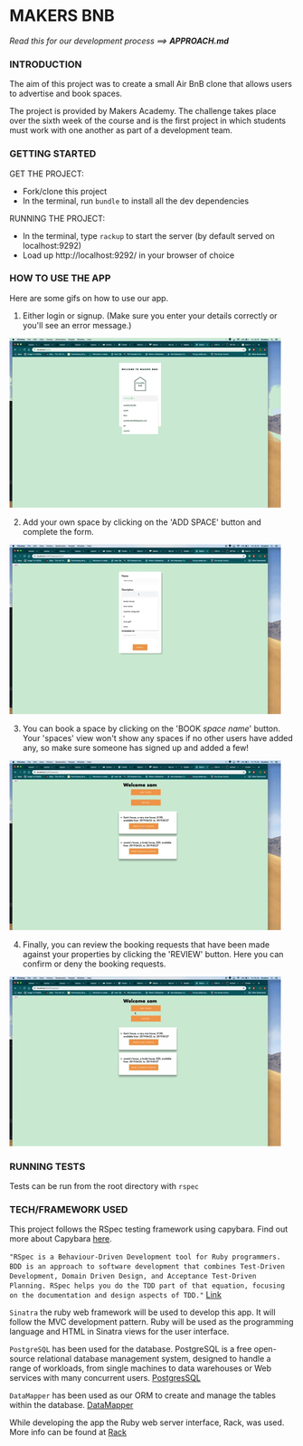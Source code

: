 # MAKERS BNB

*Read this for our development process ==>* ***APPROACH.md***

### INTRODUCTION

The aim of this project was to create a small Air BnB clone that allows users to advertise and book spaces.

The project is provided by Makers Academy. The challenge takes place over the sixth week of the course and is the first project in which students must work with one another as part of a development team.

### GETTING STARTED

GET THE PROJECT:
* Fork/clone this project
* In the terminal, run `bundle` to install all the dev dependencies

RUNNING THE PROJECT:
* In the terminal, type `rackup` to start the server (by default served on localhost:9292)
* Load up http://localhost:9292/ in your browser of choice

### HOW TO USE THE APP

Here are some gifs on how to use our app.

1.  Either login or signup. (Make sure you enter your details correctly or you'll see an error message.)

![Login](./images/loggingin.gif)

2. Add your own space by clicking on the 'ADD SPACE' button and complete the form.

![Add space](./images/adding_property.gif)

3. You can book a space by clicking on the 'BOOK *space name*' button. Your 'spaces' view won't show any spaces if no other users have added any, so make sure someone has signed up and added a few!

![Book a space](./images/requesting_booking.gif)

4. Finally, you can review the booking requests that have been made against your properties by clicking the 'REVIEW' button. Here you can confirm or deny the booking requests.

![Review booking requests](./images/confirming_booking.gif)

### RUNNING TESTS

Tests can be run from the root directory with `rspec`

### TECH/FRAMEWORK USED

This project follows the RSpec testing framework using capybara. Find out more about Capybara [here](http://teamcapybara.github.io/capybara/).

`"RSpec is a Behaviour-Driven Development tool for Ruby programmers. BDD is an approach to software development that combines Test-Driven Development, Domain Driven Design, and Acceptance Test-Driven Planning. RSpec helps you do the TDD part of that equation, focusing on the documentation and design aspects of TDD."` [Link](https://relishapp.com/rspec)

`Sinatra` the ruby web framework will be used to develop this app. It will follow the MVC development pattern. Ruby will be used as the programming language and HTML in Sinatra views for the user interface.

`PostgreSQL` has been used for the database. PostgreSQL is a free open-source relational database management system, designed to handle a range of workloads, from single machines to data warehouses or Web services with many concurrent users. [PostgresSQL](https://www.postgresql.org/)

`DataMapper` has been used as our ORM to create and manage the tables within the database. [DataMapper](https://datamapper.org/)

While developing the app the Ruby web server interface, Rack, was used. More info can be found at [Rack](https://rack.github.io/)
